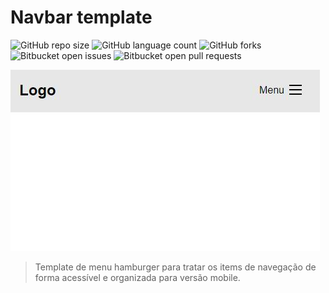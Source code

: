 # Navbar template

![GitHub repo size](https://img.shields.io/github/repo-size/damasioCode/konoha-flex?style=for-the-badge)
![GitHub language count](https://img.shields.io/github/languages/count/damasioCode/konoha-flex?style=for-the-badge)
![GitHub forks](https://img.shields.io/github/forks/damasioCode/konoha-flex?style=for-the-badge)
![Bitbucket open issues](https://img.shields.io/bitbucket/issues/damasioCode/konoha-flex?style=for-the-badge)
![Bitbucket open pull requests](https://img.shields.io/bitbucket/pr-raw/damasioCode/konoha-flex?style=for-the-badge)

<img src="exemplo.JPG" alt="exemplo imagem">

>Template de menu hamburger para tratar os items de navegação de forma acessível e organizada para versão mobile.
